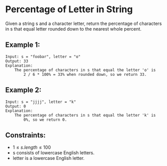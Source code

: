 # Percentage of Letter in String

Given a string s and a character letter, return the percentage of characters  
in s that equal letter rounded down to the nearest whole percent.

 

## Example 1:

    Input: s = "foobar", letter = "o"
    Output: 33
    Explanation:
        The percentage of characters in s that equal the letter 'o' is  
            2 / 6 * 100% = 33% when rounded down, so we return 33.

## Example 2:

    Input: s = "jjjj", letter = "k"
    Output: 0
    Explanation:
        The percentage of characters in s that equal the letter 'k' is  
            0%, so we return 0.

 

## Constraints:

* $1 \le s.length \le 100$
* s consists of lowercase English letters.
* letter is a lowercase English letter.

